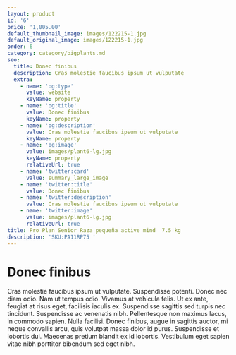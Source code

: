 ```yaml
---
layout: product
id: '6'
price: '1,005.00'
default_thumbnail_image: images/122215-1.jpg
default_original_image: images/122215-1.jpg
order: 6
category: category/bigplants.md
seo:
  title: Donec finibus
  description: Cras molestie faucibus ipsum ut vulputate
  extra:
    - name: 'og:type'
      value: website
      keyName: property
    - name: 'og:title'
      value: Donec finibus
      keyName: property
    - name: 'og:description'
      value: Cras molestie faucibus ipsum ut vulputate
      keyName: property
    - name: 'og:image'
      value: images/plant6-lg.jpg
      keyName: property
      relativeUrl: true
    - name: 'twitter:card'
      value: summary_large_image
    - name: 'twitter:title'
      value: Donec finibus
    - name: 'twitter:description'
      value: Cras molestie faucibus ipsum ut vulputate
    - name: 'twitter:image'
      value: images/plant6-lg.jpg
      relativeUrl: true
title: Pro Plan Senior Raza pequeña active mind  7.5 kg
description: 'SKU:PA11RP75 '
---
```


# Donec finibus

Cras molestie faucibus ipsum ut vulputate. Suspendisse potenti. Donec nec diam odio. Nam ut tempus odio. Vivamus at vehicula felis. Ut ex ante, feugiat at risus eget, facilisis iaculis ex. Suspendisse sagittis sed turpis nec tincidunt. Suspendisse ac venenatis nibh. Pellentesque non maximus lacus, in commodo sapien. Nulla facilisi. Donec finibus, augue in sagittis auctor, mi neque convallis arcu, quis volutpat massa dolor id purus. Suspendisse et lobortis dui. Maecenas pretium blandit ex id lobortis. Vestibulum eget sapien vitae nibh porttitor bibendum sed eget nibh.